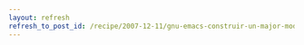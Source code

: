 ```yaml
---
layout: refresh
refresh_to_post_id: /recipe/2007-12-11/gnu-emacs-construir-un-major-mode-paso-a-paso.html
---
```

